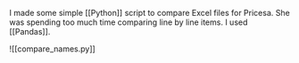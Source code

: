 I made some simple [[Python]] script to compare Excel files for Pricesa. She was spending too much time comparing line by line items. I used [[Pandas]].

![[compare_names.py]]